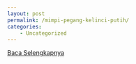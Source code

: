 ```yaml
---
layout: post
permalink: /mimpi-pegang-kelinci-putih/
categories:
    - Uncategorized
---
```


[Baca Selengkapnya](/07)